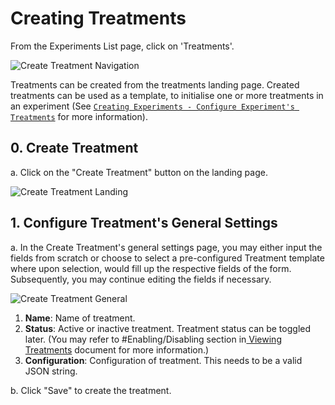 # Creating Treatments

From the Experiments List page, click on 'Treatments'.

![Create Treatment Navigation](../../.gitbook/assets/09\_create\_treatment\_navigate.png)

Treatments can be created from the treatments landing page. Created treatments can be used as a template, to initialise one or more treatments in an experiment (See [`Creating Experiments - Configure Experiment's Treatments`](creating-experiments.md#3.-configure-experiments-treatments) for more information).

## 0. Create Treatment

a. Click on the "Create Treatment" button on the landing page.

![Create Treatment Landing](../../.gitbook/assets/09\_create\_treatment\_landing.png)

## 1. Configure Treatment's General Settings

a. In the Create Treatment's general settings page, you may either input the fields from scratch or choose to select a pre-configured Treatment template where upon selection, would fill up the respective fields of the form. Subsequently, you may continue editing the fields if necessary.

![Create Treatment General](../../.gitbook/assets/09\_create\_treatment\_general.png)

1. **Name**: Name of treatment.
2. **Status**: Active or inactive treatment. Treatment status can be toggled later. (You may refer to #Enabling/Disabling section in[ Viewing Treatments](viewing-treatments.md) document for more information.)
3. **Configuration**: Configuration of treatment. This needs to be a valid JSON string.

b. Click "Save" to create the treatment.
